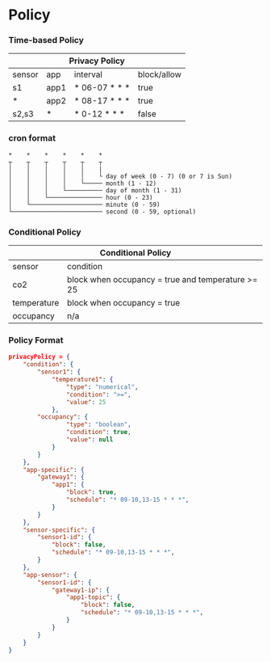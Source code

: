 # Policy

### Time-based Policy
<table class="tg">
<thead>
  <tr>
    <th class="tg-c3ow" colspan="4">Privacy Policy</th>
  </tr>
</thead>
<tbody>
  <tr>
    <td class="tg-c3ow">sensor</td>
    <td class="tg-c3ow">app</td>
    <td class="tg-c3ow">interval</td>
    <td class="tg-c3ow">block/allow</td>
  </tr>
  <tr>
    <td class="tg-c3ow">s1</td>
    <td class="tg-c3ow">app1</td>
    <td class="tg-c3ow">* 06-07 * * *</td>
    <td class="tg-c3ow">true</td>
  </tr>
  <tr>
    <td class="tg-c3ow">*</td>
    <td class="tg-c3ow">app2</td>
    <td class="tg-c3ow">* 08-17 * * *</td>
    <td class="tg-c3ow">true</td>
  </tr>
  <tr>
    <td class="tg-c3ow">s2,s3</td>
    <td class="tg-c3ow">*</td>
    <td class="tg-c3ow">* 0-12 * * *</td>
    <td class="tg-c3ow">false</td>
  </tr>
</tbody>
</table>

### cron format
```
*    *    *    *    *    *
┬    ┬    ┬    ┬    ┬    ┬
│    │    │    │    │    |
│    │    │    │    │    └ day of week (0 - 7) (0 or 7 is Sun)
│    │    │    │    └───── month (1 - 12)
│    │    │    └────────── day of month (1 - 31)
│    │    └─────────────── hour (0 - 23)
│    └──────────────────── minute (0 - 59)
└───────────────────────── second (0 - 59, optional)
```
### Conditional Policy
<table class="tg">
<thead>
  <tr>
    <th class="tg-c3ow" colspan="2">Conditional Policy</th>
  </tr>
</thead>
<tbody>
  <tr>
    <td class="tg-c3ow">sensor</td>
    <td class="tg-c3ow">condition</td>
  </tr>
  <tr>
    <td class="tg-c3ow">co2</td>
    <td class="tg-c3ow">block when occupancy = true and temperature &gt;= 25</td>
  </tr>
  <tr>
    <td class="tg-c3ow">temperature</td>
    <td class="tg-c3ow">block when occupancy = true</td>
  </tr>
  <tr>
    <td class="tg-c3ow">occupancy</td>
    <td class="tg-c3ow">n/a</td>
  </tr>
</tbody>
</table>

### Policy Format
```json
privacyPolicy = {
    "condition": {
        "sensor1": {
            "temperature1": {
                "type": "numerical",
                "condition": ">=",
                "value": 25
            },
        "occupancy": {
                "type": "boolean",
                "condition": true,
                "value": null
            }
        }
    },
    "app-specific": {
        "gateway1": {
            "app1": {
                "block": true,
                "schedule": "* 09-10,13-15 * * *",
            }
        }
    },
    "sensor-specific": {
        "sensor1-id": {
            "block": false,
            "schedule": "* 09-10,13-15 * * *",
        }
    },
    "app-sensor": {
        "sensor1-id": {
            "gateway1-ip": {
                "app1-topic": {
                    "block": false,
                    "schedule": "* 09-10,13-15 * * *",
                }
            }
        }
    }
}
```
